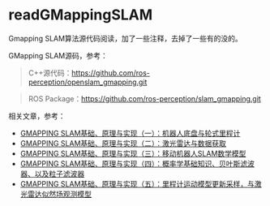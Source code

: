 # readGMappingSLAM

Gmapping SLAM算法源代码阅读，加了一些注释，去掉了一些有的没的。

GMapping SLAM源码，参考：

>C++源代码：https://github.com/ros-perception/openslam_gmapping.git

>ROS Package：https://github.com/ros-perception/slam_gmapping.git

相关文章，参考：

- [GMAPPING SLAM基础、原理与实现（一）：机器人底盘与轮式里程计](https://luolichq.github.io/2019/10/16/gmappingslam-basis-principle-impl-01/)
- [GMAPPING SLAM基础、原理与实现（二）：激光雷达与数据获取](https://luolichq.github.io/2019/10/17/gmappingslam-basis-principle-impl-02/)
- [GMAPPING SLAM基础、原理与实现（三）：移动机器人SLAM数学模型](https://luolichq.github.io/2019/10/17/gmappingslam-basis-principle-impl-03/)
- [GMAPPING SLAM基础、原理与实现（四）：概率学基础知识、贝叶斯滤波器、以及粒子滤波器](https://luolichq.github.io/2019/10/18/gmappingslam-basis-principle-impl-04/)
- [GMAPPING SLAM基础、原理与实现（五）：里程计运动模型更新采样，与激光雷达似然场观测模型](https://luolichq.github.io/2019/10/19/gmappingslam-basis-principle-impl-05/)
